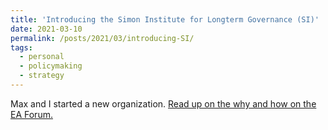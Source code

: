 ```yaml
---
title: 'Introducing the Simon Institute for Longterm Governance (SI)'
date: 2021-03-10
permalink: /posts/2021/03/introducing-SI/
tags:
  - personal
  - policymaking
  - strategy
---
```


Max and I started a new organization. [Read up on the why and how on the EA Forum.](https://forum.effectivealtruism.org/posts/eKn7TDxMSSsoHhcap/introducing-the-simon-institute-for-longterm-governance-si)
